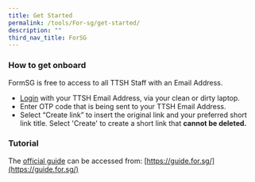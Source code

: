```yaml
---
title: Get Started
permalink: /tools/For-sg/get-started/
description: ""
third_nav_title: ForSG
---
```


### **How to get onboard**

FormSG is free to access to all TTSH Staff with an Email Address.

*   [Login](https://form.gov.sg/login) with your TTSH Email Address, via your clean or dirty laptop.
*   Enter OTP code that is being sent to your TTSH Email Address.
*   Select “Create link” to insert the original link and your preferred short link title. Select 'Create' to create a short link that **cannot be deleted.**

### **Tutorial**

The [official guide](https://guide.for.sg/) can be accessed from: [https://guide.for.sg/](https://guide.for.sg/)